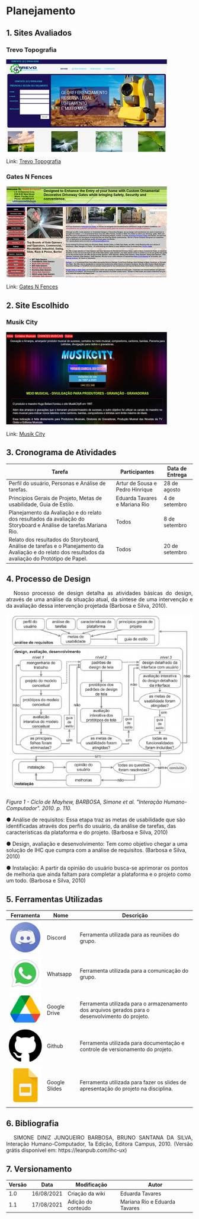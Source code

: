# Planejamento

## 1. Sites Avaliados

### Trevo Topografia

![](img/trevotopografia.jpg)

Link: [Trevo Topografia](https://www.trevotopografia.com/)

### Gates N Fences

![](img/gatesnfences.jpg)

Link: [Gates N Fences](http://gatesnfences.com/index.html)

## 2. Site Escolhido

### Musik City

![](img/musik.jpg)

Link: [Musik City](https://musikcity.mus.br/)

## 3. Cronograma de Atividades 

Tarefa      |Participantes |Data de Entrega
--------------  |----------|------
Perfil do usuário, Personas e Análise de tarefas.|Artur de Sousa e Pedro Hinrique|28 de agosto
Princípios Gerais de Projeto, Metas de usabilidade, Guia de Estilo.|Eduarda Tavares e Mariana Rio|4 de setembro 
Planejamento da Avaliação e do relato dos resultados da avaliação do Storyboard e Análise de tarefas.Mariana Rio.|Todos|8 de setembro 
Relato dos resultados do Storyboard, Análise de tarefas e o Planejamento da Avaliação e do relato dos resultados da avaliação do Protótipo de Papel.|Todos|20 de setembro

## 4. Processo de Design

<p style="text-indent: 20px; text-align: justify">
Nosso processo de design detalha as atividades básicas do design, através de uma análise da situação atual, da síntese de uma intervenção e da avaliação dessa intervenção projetada (Barbosa e Silva, 2010).
</p>

![](img/processodesign.jpg)

*Figura 1 -  Ciclo de Mayhew, BARBOSA, Simone et al. "Interação Humano-Computador". 2010. p. 110.*

●	Análise de requisitos: Essa etapa traz as metas de usabilidade que são identificadas através dos perfis do usuário, da análise de tarefas, das características da plataforma e do projeto. (Barbosa e Silva, 2010)

●	Design, avaliação e desenvolvimento: Tem como objetivo chegar a uma solução de IHC que cumpra com a análise de requisitos. (Barbosa e Silva, 2010)

●	Instalação: A partir da opinião do usuário busca-se aprimorar os pontos de melhoria que ainda faltam para completar a plataforma e o projeto como um todo. (Barbosa e Silva, 2010)

## 5.	Ferramentas Utilizadas

Ferramenta      |Nome |Descrição
--------------  |----------|------
![](img/disc.jpg)  |Discord|Ferramenta utilizada para as reuniões do grupo.
![](img/wpp.jpg) |Whatsapp|Ferramenta utilizada para a comunicação do grupo.
![](img/drive.jpg)|Google Drive|Ferramenta utilizada para o armazenamento dos arquivos gerados para o desenvolvimento do projeto.
![](img/git.jpg)|Github|Ferramenta utilizada para documentação e controle de versionamento do projeto.
![](img/apresentacoes.jpg)|Google Slides |Ferramenta utilizada para fazer os slides de apresentação do projeto na disciplina.

## 6. Bibliografia 

<p style="text-indent: 20px; text-align: justify">
SIMONE DINIZ JUNQUEIRO BARBOSA, BRUNO SANTANA DA SILVA, Interação Humano-Computador, 1a Edição, Editora Campus, 2010. (Versão grátis disponível em: https://leanpub.com/ihc-ux)
</p>

## 7. Versionamento
Versão|Data      |Modificação        |Autor
------|----------|-------------------|--------
1.0   |16/08/2021|Criação da wiki    | Eduarda Tavares
1.1   |17/08/2021|Adição do conteúdo | Mariana Rio e Eduarda Tavares


